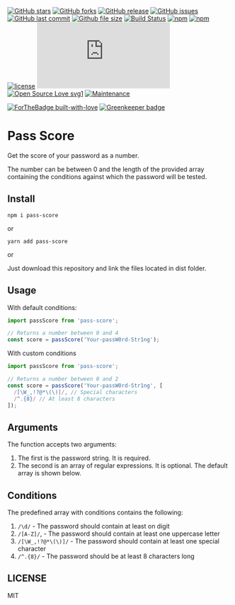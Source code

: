 [![GitHub stars](https://img.shields.io/github/stars/scriptex/pass-score.svg?style=social&label=Stars)](https://github.com/scriptex/pass-score)
[![GitHub forks](https://img.shields.io/github/forks/scriptex/pass-score.svg?style=social&label=Fork)](https://github.com/scriptex/pass-score/network#fork-destination-box)
[![GitHub release](https://img.shields.io/github/release/scriptex/pass-score.svg)](https://github.com/scriptex/pass-score/releases/latest)
[![GitHub issues](https://img.shields.io/github/issues/scriptex/pass-score.svg)](https://github.com/scriptex/pass-score/issues)
[![GitHub last commit](https://img.shields.io/github/last-commit/scriptex/pass-score.svg)](https://github.com/scriptex/pass-score/commits/master)
[![Github file size](https://img.shields.io/github/size/scriptex/pass-score/dist/index.min.js.svg)](https://github.com/scriptex/pass-score)
[![Build Status](https://travis-ci.org/scriptex/pass-score.svg?branch=master)](https://travis-ci.org/scriptex/pass-score)
[![npm](https://img.shields.io/npm/dt/pass-score.svg)](https://www.npmjs.com/package/pass-score)
[![npm](https://img.shields.io/npm/v/pass-score.svg)](https://www.npmjs.com/package/pass-score)
[![license](https://img.shields.io/github/license/scriptex/pass-score.svg)](https://github.com/scriptex/pass-score)
[![Analytics](https://ga-beacon.appspot.com/UA-83446952-1/github.com/scriptex/pass-score/README.md)](https://github.com/scriptex/pass-score/)
[![Open Source Love svg1](https://badges.frapsoft.com/os/v1/open-source.svg?v=103)](https://github.com/scriptex/pass-score/)
[![Maintenance](https://img.shields.io/badge/Maintained%3F-yes-green.svg)](https://github.com/scriptex/pass-score/graphs/commit-activity)

[![ForTheBadge built-with-love](http://ForTheBadge.com/images/badges/built-with-love.svg)](https://github.com/scriptex/) [![Greenkeeper badge](https://badges.greenkeeper.io/scriptex/pass-score.svg)](https://greenkeeper.io/)

# Pass Score

Get the score of your password as a number.

The number can be between 0 and the length of the provided array containing the conditions against which the password will be tested.

## Install

```console
npm i pass-score
```

or

```console
yarn add pass-score
```

or

Just download this repository and link the files located in dist folder.

## Usage

With default conditions:

```javascript
import passScore from 'pass-score';

// Returns a number between 0 and 4
const score = passScore('Your-passW0rd-Str1ng');
```

With custom conditions

```javascript
import passScore from 'pass-score';

// Returns a number between 0 and 2
const score = passScore('Your-passW0rd-Str1ng', [
  /[\W_,!?@*\(\)]/, // Special characters
  /^.{8}/ // At least 8 characters
]);
```

## Arguments

The function accepts two arguments:

1.  The first is the password string. It is required.
2.  The second is an array of regular expressions. It is optional. The default array is shown below.

## Conditions

The predefined array with conditions contains the following:

1.  `/\d/` - The password should contain at least on digit
2.  `/[A-Z]/`, - The password should contain at least one uppercase letter
3.  `/[\W_,!?@*\(\)]/` - The password should contain at least one special character
4.  `/^.{8}/` - The password should be at least 8 characters long

## LICENSE

MIT
